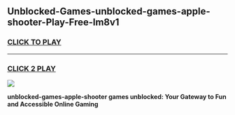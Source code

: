 
## Unblocked-Games-unblocked-games-apple-shooter-Play-Free-lm8v1
<h3>
<a href="https://premium76.site?title=unblocked-games-apple-shooter&ref=23A">CLICK TO PLAY</a></h3>
<hr>

<h3>
<a href="https://premium76.site?title=unblocked-games-apple-shooter&ref=23A">CLICK 2 PLAY</a>
  
</h3>

<a href="https://premium76.site?title=unblocked-games-apple-shooter&ref=23A"><img src="https://clearcache.store/games.png"></a>


**unblocked-games-apple-shooter games unblocked: Your Gateway to Fun and Accessible Online Gaming**
